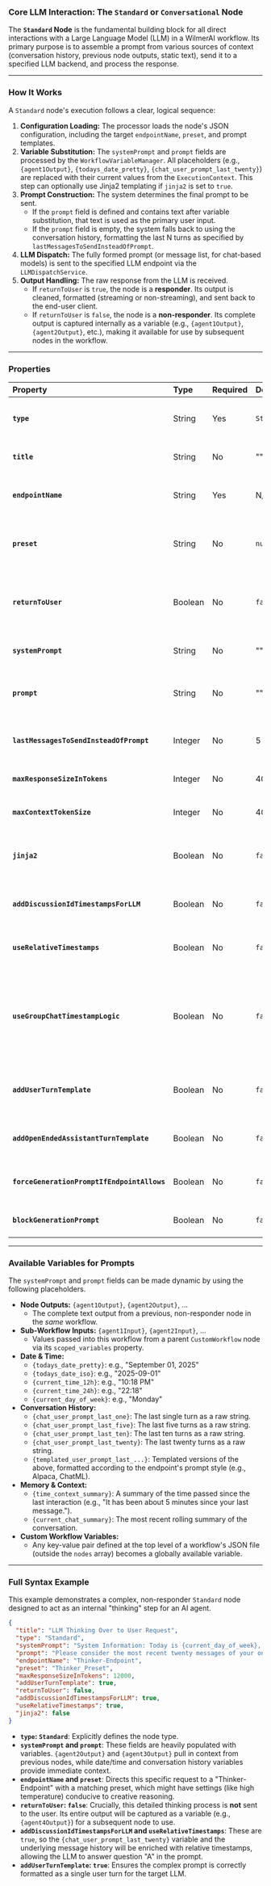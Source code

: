 ### **Core LLM Interaction: The `Standard` or `Conversational` Node**

The **`Standard` Node** is the fundamental building block for all direct interactions with a Large Language Model (LLM)
in a WilmerAI workflow. Its primary purpose is to assemble a prompt from various sources of context (conversation
history, previous node outputs, static text), send it to a specified LLM backend, and process the response.

-----

### **How It Works**

A `Standard` node's execution follows a clear, logical sequence:

1. **Configuration Loading:** The processor loads the node's JSON configuration, including the target `endpointName`,
   `preset`, and prompt templates.
2. **Variable Substitution:** The `systemPrompt` and `prompt` fields are processed by the `WorkflowVariableManager`. All
   placeholders (e.g., `{agent1Output}`, `{todays_date_pretty}`, `{chat_user_prompt_last_twenty}`) are replaced with
   their current values from the `ExecutionContext`. This step can optionally use Jinja2 templating if `jinja2` is set
   to `true`.
3. **Prompt Construction:** The system determines the final prompt to be sent.
    * If the `prompt` field is defined and contains text after variable substitution, that text is used as the primary
      user input.
    * If the `prompt` field is empty, the system falls back to using the conversation history, formatting the last N
      turns as specified by `lastMessagesToSendInsteadOfPrompt`.
4. **LLM Dispatch:** The fully formed prompt (or message list, for chat-based models) is sent to the specified LLM
   endpoint via the `LLMDispatchService`.
5. **Output Handling:** The raw response from the LLM is received.
    * If `returnToUser` is `true`, the node is a **responder**. Its output is cleaned, formatted (streaming or
      non-streaming), and sent back to the end-user client.
    * If `returnToUser` is `false`, the node is a **non-responder**. Its complete output is captured internally as a
      variable (e.g., `{agent1Output}`, `{agent2Output}`, etc.), making it available for use by subsequent nodes in the
      workflow.

-----

### **Properties**

| Property                                    | Type    | Required | Default    | Description                                                                                                                                                                                                                                                                 |
|:--------------------------------------------|:--------|:---------|:-----------|:----------------------------------------------------------------------------------------------------------------------------------------------------------------------------------------------------------------------------------------------------------------------------|
| **`type`**                                  | String  | Yes      | `Standard` | The node type. While technically optional (it defaults to `Standard`), it is best practice to always include it for clarity.                                                                                                                                                |
| **`title`**                                 | String  | No       | ""         | A descriptive name for the node, used for logging and debugging purposes.                                                                                                                                                                                                   |
| **`endpointName`**                          | String  | Yes      | N/A        | The name of the LLM endpoint configuration to use for this node, as defined in `Public/Configs/Endpoints/`.                                                                                                                                                                 |
| **`preset`**                                | String  | No       | `null`     | The name of the generation preset (e.g., temperature, top\_p) to use from `Public/Configs/Presets/`. If omitted, the endpoint's default preset is used.                                                                                                                     |
| **`returnToUser`**                          | Boolean | No       | `false`    | If `true`, this node's output is sent to the user. Only one node per workflow can be a responder. If no node is marked, the last node in the sequence becomes the responder by default.                                                                                     |
| **`systemPrompt`**                          | String  | No       | ""         | The system prompt or initial instruction set for the LLM. Supports variable substitution.                                                                                                                                                                                   |
| **`prompt`**                                | String  | No       | ""         | The main user-facing prompt. If this is empty, the node will use `lastMessagesToSendInsteadOfPrompt` instead. Supports variable substitution.                                                                                                                               |
| **`lastMessagesToSendInsteadOfPrompt`**     | Integer | No       | 5          | If `prompt` is empty, this specifies how many of the most recent conversational turns to use as the prompt.                                                                                                                                                                 |
| **`maxResponseSizeInTokens`**               | Integer | No       | 400        | Overrides the maximum number of tokens the LLM can generate for this specific node.                                                                                                                                                                                         |
| **`maxContextTokenSize`**                   | Integer | No       | 4096       | Overrides the maximum context window size (in tokens) for this specific node.                                                                                                                                                                                               |
| **`jinja2`**                                | Boolean | No       | `false`    | If `true`, enables Jinja2 templating for the `systemPrompt` and `prompt` fields, theoretically allowing for more complex logic like loops and conditionals.                                                                                                                 |
| **`addDiscussionIdTimestampsForLLM`**       | Boolean | No       | `false`    | If `true`, automatically injects timestamps into the `messages` payload sent to the LLM. Requires a `discussionId` to be active.                                                                                                                                            |
| **`useRelativeTimestamps`**                 | Boolean | No       | `false`    | If `addDiscussionIdTimestampsForLLM` is `true`, this setting will use relative timestamps (e.g., "5 minutes ago") instead of absolute ones.                                                                                                                                 |
| **`useGroupChatTimestampLogic`**            | Boolean | No       | `false`    | If `true` and timestamping is enabled, activates a special mode to handle generation prompts (e.g., `Character:`). It attempts to reconstruct the full assistant message and commits its timestamp immediately after generation, instead of waiting for the next user turn. |
| **`addUserTurnTemplate`**                   | Boolean | No       | `false`    | Manually wraps the final prompt content in the user turn template defined by the endpoint's prompt format. Useful for forcing a specific structure.                                                                                                                         |
| **`addOpenEndedAssistantTurnTemplate`**     | Boolean | No       | `false`    | Appends the start of an assistant turn template to the end of the final prompt, effectively "prompting" the model to begin its response.                                                                                                                                    |
| **`forceGenerationPromptIfEndpointAllows`** | Boolean | No       | `false`    | Forces the addition of a generation prompt (like an assistant turn template) even if other settings would normally suppress it.                                                                                                                                             |
| **`blockGenerationPrompt`**                 | Boolean | No       | `false`    | Explicitly blocks the addition of any automatic generation prompt, regardless of other settings.                                                                                                                                                                            |

-----

### **Available Variables for Prompts**

The `systemPrompt` and `prompt` fields can be made dynamic by using the following placeholders.

* **Node Outputs:** `{agent1Output}`, `{agent2Output}`, ...
    * The complete text output from a previous, non-responder node in the *same* workflow.
* **Sub-Workflow Inputs:** `{agent1Input}`, `{agent2Input}`, ...
    * Values passed into this workflow from a parent `CustomWorkflow` node via its `scoped_variables` property.
* **Date & Time:**
    * `{todays_date_pretty}`: e.g., "September 01, 2025"
    * `{todays_date_iso}`: e.g., "2025-09-01"
    * `{current_time_12h}`: e.g., "10:18 PM"
    * `{current_time_24h}`: e.g., "22:18"
    * `{current_day_of_week}`: e.g., "Monday"
* **Conversation History:**
    * `{chat_user_prompt_last_one}`: The last single turn as a raw string.
    * `{chat_user_prompt_last_five}`: The last five turns as a raw string.
    * `{chat_user_prompt_last_ten}`: The last ten turns as a raw string.
    * `{chat_user_prompt_last_twenty}`: The last twenty turns as a raw string.
    * `{templated_user_prompt_last_...}`: Templated versions of the above, formatted according to the endpoint's prompt
      style (e.g., Alpaca, ChatML).
* **Memory & Context:**
    * `{time_context_summary}`: A summary of the time passed since the last interaction (e.g., "It has been about 5
      minutes since your last message.").
    * `{current_chat_summary}`: The most recent rolling summary of the conversation.
* **Custom Workflow Variables:**
    * Any key-value pair defined at the top level of a workflow's JSON file (outside the `nodes` array) becomes a
      globally available variable.

-----

### **Full Syntax Example**

This example demonstrates a complex, non-responder `Standard` node designed to act as an internal "thinking" step for an
AI agent.

```json
{
  "title": "LLM Thinking Over to User Request",
  "type": "Standard",
  "systemPrompt": "System Information: Today is {current_day_of_week}, {todays_date_pretty}. The current time is {current_time_12h} {time_context_summary}\n\nYou are {ai_persona_name}, an advanced AI powered by a program called WilmerAI, which orchestrates multiple LLMs to work together to form a single unit; each of those LLMs makes up a part of your brain.\n\nYou are currently engaged in an online conversation, via a chat program, with a human user called {human_persona_name}.\n\nInformation about your personality and communication style can be found below:\n<your_profile>\n{agent3Output}\n</your_profile>\n\nInformation about {human_persona_name} can be found below:\n<user_profile>\n{agent2Output}\n</user_profile>",
  "prompt": "Please consider the most recent twenty messages of your online conversation with {human_persona_name}:\n\n<recent_conversation>\n{chat_user_prompt_last_twenty}\n</recent_conversation>\n\nPlease think carefully about all of this by answering ALL of the following questions in complete sentences, in-depth and with great detail:\n- A) Please look at the timestamps of the last few messages. The most recent message may be a placeholder with your name, the message before that is {human_persona_name}'s message to you, and the message before that was your message to them. How long has it been since your last message to them, and the message they just sent?\n- B) What is the date, the day of the week, and the current time? According to their schedule, what would {human_persona_name} usually be doing right about now, if anything.\n- C) Please explain what {human_persona_name} meant in their last message to you.\n- D) Next consider the possibility of less easy to read cues like sarcasm, passive aggressiveness, etc that might change your interpretation of what they are saying, if you had happened to miss them. Carefully consider the possibility that you incorrectly read the intent behind the message. Please break down how the message might be misread. Does the new interpretation change your answer about what {human_persona_name} meant?\n- E) Carefully consider what the best way to respond might be. If the response requires solving a problem, please think step by step through the problem until a solution is found, and validate your solution. Otherwise, carefully consider any emotional or factual conditions around the conversation that would affect the response. Question your conclusion, and validate your conclusion.\n- F) Please write a draft response now. Take into consideration not just the conversation, but also any unexpected large gaps (several hours, or especially more than a day) in time since the previous messages. It's not always necessary to point them out, but it can be a valid conversation topic. If the response involves writing code or rewriting text for {human_persona_name}, please use placeholders for that information. The point of this draft is to focus on the unique verbiage that you would use in your response, not the technical solutions necessary for the final response.\n\nPlease work through the instructions now, and be sure to avoid repeating the same concept over and over in your response. If you've said something in a recent message, there is no reason to say it again. Assume the other person does not want to hear the same thing twice unless they specifically ask for it.\n\nIMPORTANT: Repetition is bad. Please be careful about using certain turns of phrase over and over, starting each message with similar introductions over and over, etc. Even if the past 10 messages all repeated something—do not repeat it here.",
  "endpointName": "Thinker-Endpoint",
  "preset": "Thinker_Preset",
  "maxResponseSizeInTokens": 12000,
  "addUserTurnTemplate": true,
  "returnToUser": false,
  "addDiscussionIdTimestampsForLLM": true,
  "useRelativeTimestamps": true,
  "jinja2": false
}
```

* **`type`: `Standard`**: Explicitly defines the node type.
* **`systemPrompt` and `prompt`**: These fields are heavily populated with variables. `{agent2Output}` and
  `{agent3Output}` pull in context from previous nodes, while date/time and conversation history variables provide
  immediate context.
* **`endpointName` and `preset`**: Directs this specific request to a "Thinker-Endpoint" with a matching preset, which
  might have settings (like high temperature) conducive to creative reasoning.
* **`returnToUser`: `false`**: Crucially, this detailed thinking process is **not** sent to the user. Its entire output
  will be captured as a variable (e.g., `{agent4Output}`) for a subsequent node to use.
* **`addDiscussionIdTimestampsForLLM` and `useRelativeTimestamps`**: These are `true`, so the
  `{chat_user_prompt_last_twenty}` variable and the underlying message history will be enriched with relative
  timestamps, allowing the LLM to answer question "A" in the prompt.
* **`addUserTurnTemplate`: `true`**: Ensures the complex prompt is correctly formatted as a single user turn for the
  target LLM.